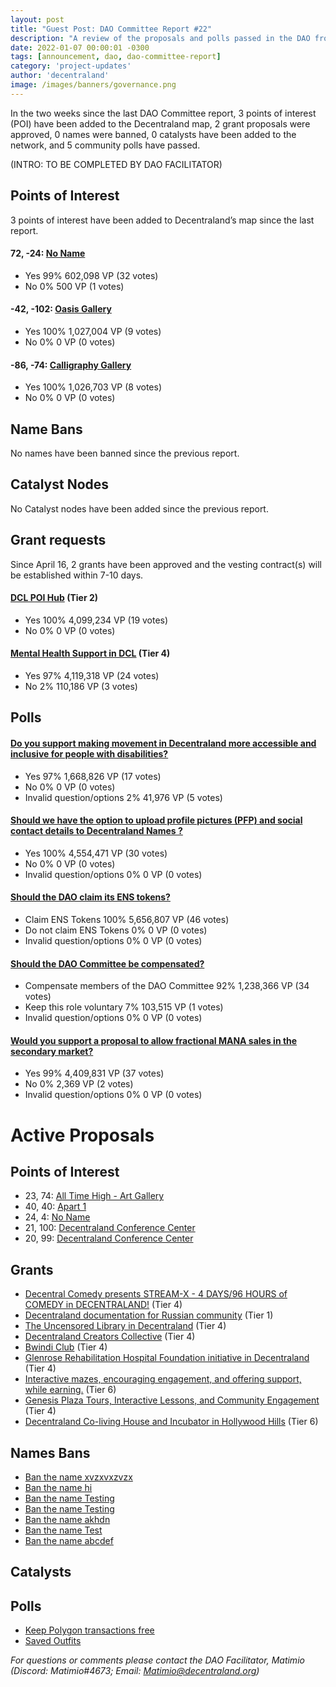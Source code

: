 ```yaml
---
layout: post
title: "Guest Post: DAO Committee Report #22"
description: "A review of the proposals and polls passed in the DAO from April 16 through April 30".
date: 2022-01-07 00:00:01 -0300
tags: [announcement, dao, dao-committee-report]
category: 'project-updates'
author: 'decentraland'
image: /images/banners/governance.png
---
```


In the two weeks since the last DAO Committee report, 3 points of interest (POI) have been added to the Decentraland map, 2 grant proposals were approved, 0 names were banned, 0 catalysts have been added to the network, and 5 community polls have passed.

(INTRO: TO BE COMPLETED BY DAO FACILITATOR)


## Points of Interest
3 points of interest have been added to Decentraland’s map since the last report.


#### 72, -24: [No Name](https://governance.decentraland.org/proposal/?id=7cd85fd0-bccf-11ec-86b8-5dac6b550fc4)

* Yes 99% 602,098 VP (32 votes)
* No 0% 500 VP (1 votes)


#### -42, -102: [Oasis Gallery](https://governance.decentraland.org/proposal/?id=568db9a0-b9c4-11ec-903a-6546e8793cef)

* Yes 100% 1,027,004 VP (9 votes)
* No 0% 0 VP (0 votes)


#### -86, -74: [Calligraphy Gallery ](https://governance.decentraland.org/proposal/?id=38c29400-b9c3-11ec-903a-6546e8793cef)

* Yes 100% 1,026,703 VP (8 votes)
* No 0% 0 VP (0 votes)


## Name Bans

No names have been banned since the previous report.

## Catalyst Nodes
No Catalyst nodes have been added since the previous report.


## Grant requests
Since April 16, 2 grants have been approved and the vesting contract(s) will be established within 7-10 days.


#### [DCL POI Hub](https://governance.decentraland.org/proposal/?id=ad7eac90-bac0-11ec-8561-b591bf2cf0d0) (Tier 2)

* Yes 100% 4,099,234 VP (19 votes)
* No 0% 0 VP (0 votes)


#### [Mental Health Support in DCL](https://governance.decentraland.org/proposal/?id=af9ca2d0-b808-11ec-903a-6546e8793cef) (Tier 4)

* Yes 97% 4,119,318 VP (24 votes)
* No 2% 110,186 VP (3 votes)


## Polls

#### [Do you support making movement in Decentraland more accessible and inclusive for people with disabilities?](https://governance.decentraland.org/proposal/?id=2429e850-be9a-11ec-86b8-5dac6b550fc4)

* Yes 97% 1,668,826 VP (17 votes)
* No 0% 0 VP (0 votes)
* Invalid question/options 2% 41,976 VP (5 votes)


#### [Should we have the option to upload profile pictures (PFP) and social contact details to Decentraland Names ?](https://governance.decentraland.org/proposal/?id=8a043450-bdbe-11ec-86b8-5dac6b550fc4)

* Yes 100% 4,554,471 VP (30 votes)
* No 0% 0 VP (0 votes)
* Invalid question/options 0% 0 VP (0 votes)


#### [Should the DAO claim its ENS tokens?](https://governance.decentraland.org/proposal/?id=f6840cd0-bce3-11ec-86b8-5dac6b550fc4)

* Claim ENS Tokens 100% 5,656,807 VP (46 votes)
* Do not claim ENS Tokens 0% 0 VP (0 votes)
* Invalid question/options 0% 0 VP (0 votes)


#### [Should the DAO Committee be compensated?](https://governance.decentraland.org/proposal/?id=3c9e7730-b9da-11ec-903a-6546e8793cef)

* Compensate members of the DAO Committee  92% 1,238,366 VP (34 votes)
* Keep this role voluntary 7% 103,515 VP (1 votes)
* Invalid question/options 0% 0 VP (0 votes)


#### [Would you support a proposal to allow fractional MANA sales in the secondary market?](https://governance.decentraland.org/proposal/?id=e5662680-b997-11ec-903a-6546e8793cef)

* Yes 99% 4,409,831 VP (37 votes)
* No 0% 2,369 VP (2 votes)
* Invalid question/options 0% 0 VP (0 votes)



# Active Proposals

## Points of Interest

* 23, 74: [All Time High - Art Gallery](https://governance.decentraland.org/proposal/?id=8bcccae0-c296-11ec-86b8-5dac6b550fc4)
* 40, 40: [Apart 1](https://governance.decentraland.org/proposal/?id=cfff7810-c0c1-11ec-86b8-5dac6b550fc4)
* 24, 4: [No Name](https://governance.decentraland.org/proposal/?id=be5648d0-c082-11ec-86b8-5dac6b550fc4)
* 21, 100: [Decentraland Conference Center](https://governance.decentraland.org/proposal/?id=8d7e8a30-c080-11ec-86b8-5dac6b550fc4)
* 20, 99: [Decentraland Conference Center](https://governance.decentraland.org/proposal/?id=e63b4280-c076-11ec-86b8-5dac6b550fc4)

## Grants

* [Decentral Comedy presents STREAM-X - 4 DAYS/96 HOURS of COMEDY in DECENTRALAND!](https://governance.decentraland.org/proposal/?id=ec8fc0a0-c31b-11ec-86b8-5dac6b550fc4) (Tier 4)
* [Decentraland documentation for Russian community](https://governance.decentraland.org/proposal/?id=fa3c4aa0-c098-11ec-86b8-5dac6b550fc4) (Tier 1)
* [The Uncensored Library in Decentraland](https://governance.decentraland.org/proposal/?id=efddde80-bf1b-11ec-86b8-5dac6b550fc4) (Tier 4)
* [Decentraland Creators Collective](https://governance.decentraland.org/proposal/?id=efeca450-bd96-11ec-86b8-5dac6b550fc4) (Tier 4)
* [Bwindi Club](https://governance.decentraland.org/proposal/?id=13d6ee30-bac1-11ec-8561-b591bf2cf0d0) (Tier 4)
* [Glenrose Rehabilitation Hospital Foundation initiative in Decentraland](https://governance.decentraland.org/proposal/?id=2e207620-ba1d-11ec-8561-b591bf2cf0d0) (Tier 4)
* [Interactive mazes, encouraging engagement, and offering support, while earning.](https://governance.decentraland.org/proposal/?id=54d70e80-b9fc-11ec-8561-b591bf2cf0d0) (Tier 6)
* [Genesis Plaza Tours, Interactive Lessons, and Community Engagement](https://governance.decentraland.org/proposal/?id=566b58d0-b9a9-11ec-903a-6546e8793cef) (Tier 4)
* [Decentraland Co-living House and Incubator in Hollywood Hills](https://governance.decentraland.org/proposal/?id=586ef8d0-b92c-11ec-903a-6546e8793cef) (Tier 6)

## Names Bans

* [Ban the name xvzxvxzvzx](https://governance.decentraland.org/proposal/?id=d2aeca70-c18e-11ec-86b8-5dac6b550fc4)
* [Ban the name hi](https://governance.decentraland.org/proposal/?id=5b462f70-c155-11ec-86b8-5dac6b550fc4)
* [Ban the name Testing](https://governance.decentraland.org/proposal/?id=c2b43590-c14f-11ec-86b8-5dac6b550fc4)
* [Ban the name Testing](https://governance.decentraland.org/proposal/?id=069ea480-c14f-11ec-86b8-5dac6b550fc4)
* [Ban the name akhdn](https://governance.decentraland.org/proposal/?id=119627f0-bf8d-11ec-86b8-5dac6b550fc4)
* [Ban the name Test](https://governance.decentraland.org/proposal/?id=720905c0-befd-11ec-86b8-5dac6b550fc4)
* [Ban the name abcdef](https://governance.decentraland.org/proposal/?id=9b425460-bebb-11ec-86b8-5dac6b550fc4)

## Catalysts


## Polls

* [Keep Polygon transactions free](https://governance.decentraland.org/proposal/?id=d958c3e0-c278-11ec-86b8-5dac6b550fc4)
* [Saved Outfits](https://governance.decentraland.org/proposal/?id=7cfa79a0-bff7-11ec-86b8-5dac6b550fc4)


*For questions or comments please contact the DAO Facilitator, Matimio (Discord: Matimio#4673; Email: [Matimio@decentraland.org](mailto:Matimio@decentraland.org))*